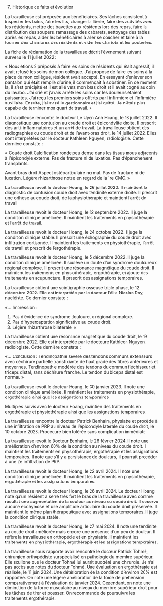 7. Historique de faits et évolution

La travailleuse est préposée aux bénéficiaires. Ses tâches consistent à inspecter les bains, faire les lits, changer la literie, faire des activités avec les résidents, mettre des bavettes aux résidents lors des repas, faire la distribution des soupers, ramassage des cabarets, nettoyage des tables après les repas, aider les bénéficiaires à aller se coucher et faire à la tourner des chambres des résidents et vider les chariots et les poubelles.

La fiche de réclamation de la travailleuse décrit l’événement suivant survenu le 11 juillet 2022 :

« Nous étions 2 préposés à faire les soins de résidents qui était agressif, il avait refusé les soins de mon collègue. J’ai proposé de faire les soins à la place de mon collègue, résident avait accepté. En essayant d’enlever son pantalon qui était remplie d’urine, il commençait à s’obstiner. En ce moment la, il s’est précipité et il est allé vers mon bras droit et il avait cogné au coin du lavabo. J’ai crié et j’avais arrêté les soins car les douleurs étaient puissantes. J’ai reçu les premiers soins offerts par l’infirmière et l’infirmière auxiliaire. Ensuite, j’ai avisé le gestionnaire et j’ai quitté. Je n’étais plus capable de terminer mon quart de travail. »

La travailleuse rencontre le docteur Le Uyen Anh Hoang, le 13 juillet 2022. Il diagnostique une contusion au coude droit et épicondylite droite. Il prescrit des anti-inflammatoires et un arrêt de travail.
La travailleuse obtient des radiographies du coude droit et de l’avant-bras droit, le 14 juillet 2022. Elles sont interprétées par le docteur Kathleen Nguyen, radiologiste. Cette dernière constate :

« Coude droit 
Calcification ronde peu dense dans les tissus mous adjacents à l’épicondyle externe.  Pas de fracture ni de luxation. Pas d’épanchement transplants.

Avant-bras droit 
Aspect ostéoarticulaire normal.
Pas de fracture ni de luxation. Légère rhizarthrose notée en regard de la 1re CMC. »

La travailleuse revoit le docteur Hoang, le 26 juillet 2022. Il maintient le diagnostic de contusion coude droit avec tendinite externe droite. Il prescrit une orthèse au coude droit, de la physiothérapie et maintient l’arrêt de travail.

La travailleuse revoit le docteur Hoang, le 12 septembre 2022. Il juge la condition clinique améliorée. Il maintient les traitements en physiothérapie et l’arrêt de travail.

La travailleuse revoit le docteur Hoang, le 24 octobre 2022. Il juge la condition clinique stable. Il prescrit une échographie du coude droit avec infiltration cortisonée. Il maintient les traitements en physiothérapie, l’arrêt de travail et prescrit de l’ergothérapie.

La travailleuse revoit le docteur Hoang, le 5 décembre 2022. Il juge la condition clinique améliorée. Il soulève un doute d’un syndrome douloureux régional complexe. Il prescrit une résonance magnétique du coude droit. Il maintient les traitements en physiothérapie, ergothérapie, et ajoute des traitements en acupuncture. Il prescrit des assignations temporaires.

La travailleuse obtient une scintigraphie osseuse triple phase, le 12 décembre 2022. Elle est interprétée par le docteur Félix-Nicolas Roy, nucléiste. Ce dernier constate :

«…
Impression :
1. Pas d’évidence de syndrome douloureux régional complexe.
2. Pas d’hypercaptation significative au coude droit.
3. Légère rhizarthrose bilatérale. »

La travailleuse obtient une résonance magnétique du coude droit, le 19 décembre 2022. Elle est interprétée par le docteure Kathleen Nguyen, radiologiste. Cette dernière constate :

«…
Conclusion :
Tendinopathie sévère des tendons communs extenseurs avec déchirure partielle transfixiante de haut grade des fibres antérieures et moyennes. Tendinopathie modérée des tendons du commun fléchisseur et triceps distal, sans déchirure franche. Le tendon du biceps distal est normal. »

La travailleuse revoit le docteur Hoang, le 30 janvier 2023. Il note une condition clinique améliorée. Il maintient les traitements en physiothérapie, ergothérapie ainsi que les assignations temporaires.

Multiples suivis avec le docteur Hoang, maintien des traitements en ergothérapie et physiothérapie ainsi que les assignations temporaires.

La travailleuse rencontre le docteur Patrick Benhaim, physiatre et procède à une infiltration de PRP au niveau de l’épicondyle latérale du coude droit, le 10 octobre 2023. Procédure bien tolérée sans complication immédiate

La travailleuse revoit le Docteur Benhaim, le 26 février 2024. Il note une amélioration d’environ 60% de la condition au niveau du coude droit. Il maintient les traitements en physiothérapie, ergothérapie et les assignations temporaires. Il note que s’il y a persistance de douleurs, il pourrait procéder à une 2e infiltration de PRP.

La travailleuse revoit le docteur Hoang, le 22 avril 2024. Il note une condition clinique améliorée. Il maintient les traitements en physiothérapie, ergothérapie et les assignations temporaires.

La travailleuse revoit le docteur Hoang, le 26 avril 2024. Le docteur Hoang note qu’un résident a serré très fort le bras de la travailleuse avec comme résultat une augmentation de la douleur au niveau du coude droit. Il observe aucune ecchymose et une amplitude articulaire du coude droit préservée. Il maintient le même plan thérapeutique avec assignations temporaires. Il juge la condition clinique stable.

La travailleuse revoit le docteur Hoang, le 27 mai 2024. Il note une tendinite au coude droit améliorée mais encore une présence d’un peu de douleur. Il réfère la travailleuse en orthopédie et en physiatrie. Il maintient les traitements en physiothérapie, ergothérapie et les assignations temporaires.

La travailleuse nous rapporte avoir rencontré le docteur Patrick Tohmé, chirurgien orthopédiste surspécialisé en pathologie du membre supérieur. Elle souligne que le docteur Tohmé lui aurait suggéré une chirurgie. Je n’ai pas accès aux notes du docteur Tohmé.
Une évaluation en ergothérapie est réalisée, le 11 juin 2024. Une détérioration de la condition d’environ 20% est rapportée. On note une légère amélioration de la force de préhension comparativement à l’évaluation de janvier 2024. Cependant, on note une diminution de la force musculaire au niveau du membre supérieur droit pour les tâches de tirer et pousser. On recommande de poursuivre les traitements ergothérapie.
